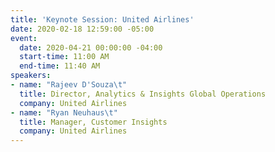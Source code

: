 ```yaml
---
title: 'Keynote Session: United Airlines'
date: 2020-02-18 12:59:00 -05:00
event:
  date: 2020-04-21 00:00:00 -04:00
  start-time: 11:00 AM
  end-time: 11:40 AM
speakers:
- name: "Rajeev D'Souza\t"
  title: Director, Analytics & Insights Global Operations
  company: United Airlines
- name: "Ryan Neuhaus\t"
  title: Manager, Customer Insights
  company: United Airlines
---
```


